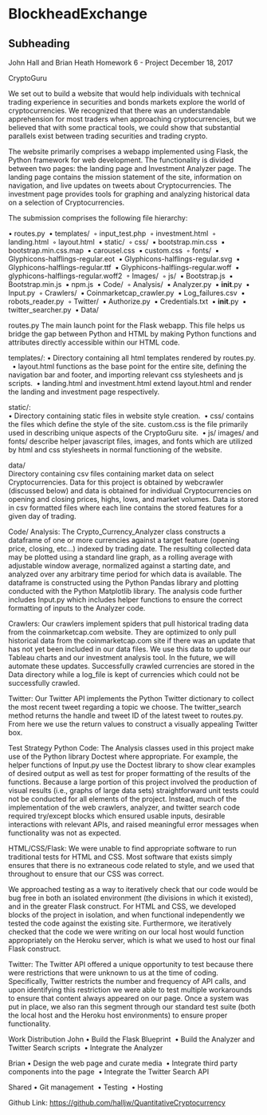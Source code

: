 # BlockheadExchange

## Subheading
John Hall and Brian Heath
Homework 6 - Project
December 18, 2017

CryptoGuru

We set out to build a website that would help individuals with technical trading experience in securities and bonds markets explore the world of cryptocurrencies. We recognized that there was an understandable apprehension for most traders when approaching cryptocurrencies, but we believed that with some practical tools, we could show that substantial parallels exist between trading securities and trading crypto. 

The website primarily comprises a webapp implemented using Flask, the Python framework for web development. The functionality is divided between two pages: the landing page and Investment Analyzer page. The landing page contains the mission statement of the site, information on navigation, and live updates on tweets about Cryptocurrencies. The investment page provides tools for graphing and analyzing historical data on a selection of Cryptocurrencies.

The submission comprises the following file hierarchy:

•	routes.py 
•	templates/ 
	◦	input_test.php 
	◦	investment.html 
	◦	landing.html 
	◦	layout.html 
•	static/ 
	◦	css/ 
		▪	bootstrap.min.css 
		▪	bootstrap.min.css.map 
		▪	carousel.css 
		▪	custom.css 
	◦	fonts/ 
		▪	Glyphicons-halflings-regular.eot 
		▪	Glyphicons-halflings-regular.svg 
		▪	Glyphicons-halflings-regular.ttf 
		▪	Glyphicons-halflings-regular.woff 
		▪	glyphicons-halflings-regular.woff2 
	◦	Images/ 
	◦	js/ 
		▪	Bootstrap.js 
		▪	Bootstrap.min.js 
		▪	npm.js 
•	Code/ 
	◦	Analysis/ 
		▪	Analyzer.py 
		▪	__init__.py 
		▪	Input.py 
	◦	Crawlers/ 
		▪	Coinmarketcap_crawler.py 
		▪	Log_failures.csv 
		▪	robots_reader.py 
	◦	Twitter/ 
		▪	Authorize.py 
		▪	Credentials.txt 
		▪	__init__.py 
		▪	twitter_searcher.py 
•	Data/ 

routes.py
The main launch point for the Flask webapp. This file helps us bridge the gap between Python and HTML by making Python functions and attributes directly accessible within our HTML code.  


templates/:
•	Directory containing all html templates rendered by routes.py.  
•	layout.html functions as the base point for the entire site, defining the navigation bar and footer, and importing relevant css stylesheets and js scripts. 
•	landing.html and investment.html extend layout.html and render the landing and investment page respectively. 

static/:	
•	Directory containing static files in website style creation. 
•	css/ contains the files which define the style of the site. custom.css is the file primarily used in describing unique aspects of the CryptoGuru site. 
•	js/ images/ and fonts/ describe helper javascript files, images, and fonts which are utilized by html and css stylesheets in normal functioning of the website. 

data/	
Directory containing csv files containing market data on select Cryptocurrencies. Data for this project is obtained by webcrawler (discussed below) and data is obtained for individual Cryptocurrencies on opening and closing prices, highs, lows, and market volumes. Data is stored in csv formatted files where each line contains the stored features for a given day of trading.


Code/
Analysis: The Crypto_Currency_Analyzer class constructs a dataframe of one or more currencies against a target feature (opening price, closing, etc…) indexed by trading date. The resulting collected data may be plotted using a standard line graph, as a rolling average with adjustable window average, normalized against a starting date, and analyzed over any arbitrary time period for which data is available. The dataframe is constructed using the Python Pandas library and plotting conducted with the Python Matplotlib library. The analysis code further includes Input.py which includes helper functions to ensure the correct formatting of inputs to the Analyzer code.

Crawlers: Our crawlers implement spiders that pull historical trading data from the coinmarketcap.com website. They are optimized to only pull historical data from the coinmarketcap.com site if there was an update that has not yet been included in our data files. We use this data to update our Tableau charts and our investment analysis tool. In the future, we will automate these updates. Successfully crawled currencies are stored in the Data directory while a log_file is kept of currencies which could not be successfully crawled.

Twitter: Our Twitter API implements the Python Twitter dictionary to collect the most recent tweet regarding a topic we choose. The twitter_search method returns the handle and tweet ID of the latest tweet to routes.py. From here we use the return values to construct a visually appealing Twitter box.


Test Strategy
Python Code: The Analysis classes used in this project make use of the Python library Doctest where appropriate. For example, the helper functions of Input.py use the Doctest library to show clear examples of desired output as well as test for proper formatting of the results of the functions. Because a large portion of this project involved the production of visual results (i.e., graphs of large data sets) straightforward unit tests could not be conducted for all elements of the project. Instead, much of the implementation of the web crawlers, analyzer, and twitter search code required try/except blocks which ensured usable inputs, desirable interactions with relevant APIs, and raised meaningful error messages when functionality was not as expected.

HTML/CSS/Flask: We were unable to find appropriate software to run traditional tests for HTML and CSS. Most software that exists simply ensures that there is no extraneous code related to style, and we used that throughout to ensure that our CSS was correct.

We approached testing as a way to iteratively check that our code would be bug free in both an isolated environment (the divisions in which it existed), and in the greater Flask construct. For HTML and CSS, we developed blocks of the project in isolation, and when functional independently we tested the code against the existing site. Furthermore, we iteratively checked that the code we were writing on our local host would function appropriately on the Heroku server, which is what we used to host our final Flask construct. 

Twitter: The Twitter API offered a unique opportunity to test because there were restrictions that were unknown to us at the time of coding. Specifically, Twitter restricts the number and frequency of API calls, and upon identifying this restriction we were able to test multiple workarounds to ensure that content always appeared on our page. Once a system was put in place, we also ran this segment through our standard test suite (both the local host and the Heroku host environments) to ensure proper functionality.

Work Distribution
John
	•	Build the Flask Blueprint 
	•	Build the Analyzer and Twitter Search scripts 
	•	Integrate the Analyzer 

Brian
	•	Design the web page and curate media 
	•	Integrate third party components into the page 
	•	Integrate the Twitter Search API 

Shared
	•	Git management 
	•	Testing 
	•	Hosting 

Github Link: https://github.com/halljw/QuantitativeCryptocurrency
